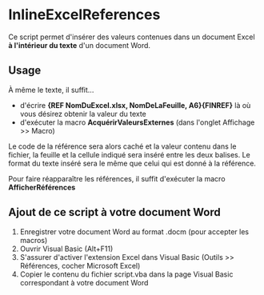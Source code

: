 # InlineExcelReferences

Ce script permet d'insérer des valeurs contenues dans un document Excel **à l'intérieur du texte** d'un document Word.

## Usage

À même le texte, il suffit...

* d'écrire **{REF NomDuExcel.xlsx, NomDeLaFeuille, A6}{FINREF}** là où vous désirez obtenir la valeur du texte
* d'exécuter la macro **AcquérirValeursExternes** (dans l'onglet Affichage >> Macro)

Le code de la référence sera alors caché et la valeur contenu dans le fichier, la feuille et la cellule indiqué sera inséré entre les deux balises. Le format du texte inséré sera le même que celui qui est donné à la référence.

Pour faire réapparaître les références, il suffit d'exécuter la macro **AfficherRéférences**

## Ajout de ce script à votre document Word

1. Enregistrer votre document Word au format .docm (pour accepter les macros)
2. Ouvrir Visual Basic (Alt+F11)
3. S'assurer d'activer l'extension Excel dans Visual Basic (Outils >> Références, cocher Microsoft Excel)
4. Copier le contenu du fichier script.vba dans la page Visual Basic correspondant à votre document Word


